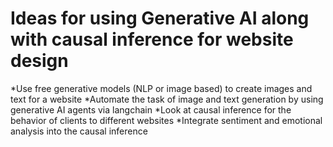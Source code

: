 # Ideas for using Generative AI along with causal inference for website design
*Use free generative models (NLP or image based) to create images and text for a website
*Automate the task of image and text generation by using generative AI agents via langchain
*Look at causal inference for the behavior of clients to different websites
*Integrate sentiment and emotional analysis into the causal inference
